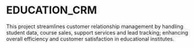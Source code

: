 # EDUCATION_CRM
This project streamlines customer relationship management by handling student data, course sales, support services and lead tracking; enhancing overall efficiency and customer satisfaction in educational institutes.
